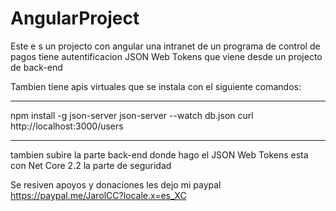 # AngularProject
Este e s un projecto con angular una intranet de un programa de control de pagos 
tiene autentificacion JSON Web Tokens que viene desde un projecto de back-end

Tambien tiene apis virtuales que se instala con el siguiente comandos:
*********************************
npm install -g json-server
json-server --watch db.json
curl http://localhost:3000/users
********************************
tambien subire la parte back-end donde hago el  JSON Web Tokens esta con Net Core 2.2 la parte de seguridad

Se resiven apoyos y donaciones  les dejo mi paypal
https://paypal.me/JarolCC?locale.x=es_XC
